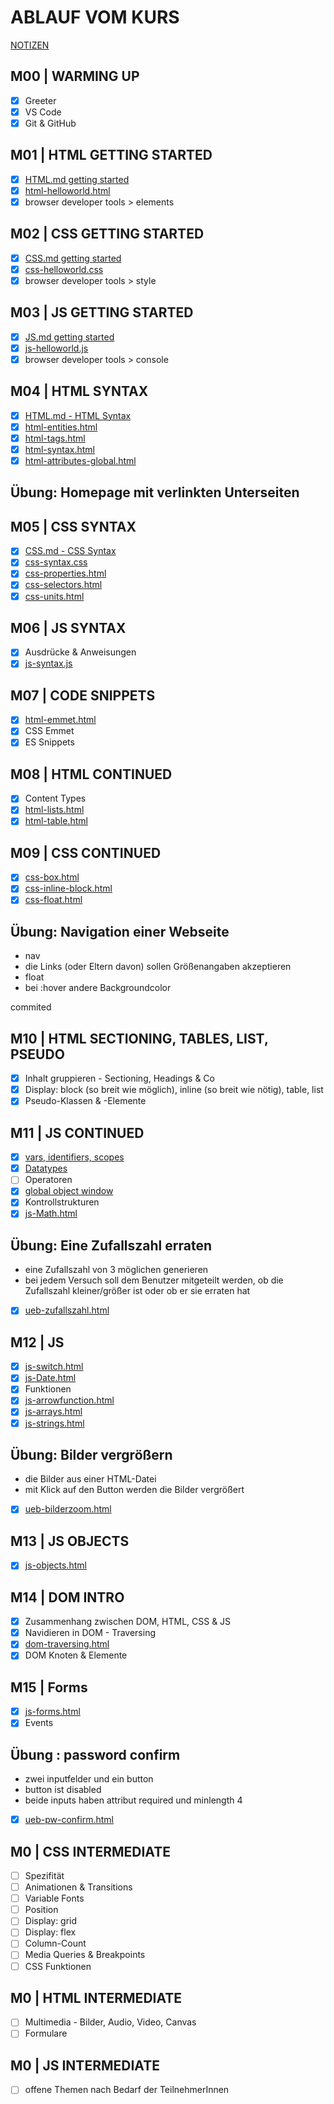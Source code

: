 # ABLAUF VOM KURS

[NOTIZEN](./NOTES.md)

## M00 | WARMING UP

- [x] Greeter
- [x] VS Code
- [x] Git & GitHub

## M01 | HTML GETTING STARTED

- [x] [HTML.md getting started](./theory-app/slides/HTML.md#html--getting-started)
- [x] [html-helloworld.html](./theory-app/html-helloworld.html) <!-- Beim ersten Mal klick einfach auf den Link, um die Datei anzulegen -->
- [x] browser developer tools > elements

## M02 | CSS GETTING STARTED

- [x] [CSS.md getting started](./theory-app/slides/CSS.md#css--getting-started)
- [x] [css-helloworld.css](./theory-app/css-helloworld.css) <!-- Beim ersten Mal klick einfach auf den Link, um die Datei anzulegen -->
- [x] browser developer tools > style

## M03 | JS GETTING STARTED

- [x] [JS.md getting started](./theory-app/slides/JS.md#js--getting-started)
- [x] [js-helloworld.js](./theory-app/js-helloworld.js) <!-- Beim ersten Mal klick einfach auf den Link, um die Datei anzulegen -->
- [x] browser developer tools > console

## M04 | HTML SYNTAX

- [x] [HTML.md - HTML Syntax](./theory-app/slides/HTML.md#html--syntax)
- [x] [html-entities.html](./theory-app/html-entities.html)
- [x] [html-tags.html](./theory-app/html-tags.html)
- [x] [html-syntax.html](./theory-app/html-syntax.html)
- [x] [html-attributes-global.html](./theory-app/html-attributes-global.html)

## Übung: Homepage mit verlinkten Unterseiten

## M05 | CSS SYNTAX

- [x] [CSS.md - CSS Syntax](./theory-app/slides/CSS.md#css--syntax)
- [x] [css-syntax.css](./theory-app/css-syntax.css)
- [x] [css-properties.html](./theory-app/css-properties.html)
- [x] [css-selectors.html](./theory-app/css-selectors.html)
- [x] [css-units.html](./theory-app/css-units.html)

## M06 | JS SYNTAX

- [x] Ausdrücke & Anweisungen
- [x] [js-syntax.js](./theory-app/js-syntax.js)

## M07 | CODE SNIPPETS

- [x] [html-emmet.html](./theory-app/html-emmet.html)
- [x] CSS Emmet
- [x] ES Snippets

## M08 | HTML CONTINUED

- [x] Content Types
- [x] [html-lists.html](./theory-app/html-lists.html)
- [x] [html-table.html](./theory-app/html-tables.html)

## M09 | CSS CONTINUED

- [x] [css-box.html](theory-app/css-box.html)
- [x] [css-inline-block.html](theory-app/css-inline-block.html)
- [x] [css-float.html](theory-app/css-float.html)

## Übung: Navigation einer **Webseite**

- nav
- die Links (oder Eltern davon) sollen Größenangaben akzeptieren
- float
- bei :hover andere Backgroundcolor

commited

## M10 | HTML SECTIONING, TABLES, LIST, PSEUDO

- [x] Inhalt gruppieren - Sectioning, Headings & Co
- [x] Display: block (so breit wie möglich), inline (so breit wie nötig), table, list
- [x] Pseudo-Klassen & -Elemente

## M11 | JS CONTINUED

- [x] [vars, identifiers, scopes](theory-app/js-variables-identifiers-scopes.html)
- [x] [Datatypes](theory-app/js-datatypes.html)
- [ ] Operatoren
- [x] [global object window](theory-app/js-window.html)
- [x] Kontrollstrukturen
- [x] [js-Math.html](theory-app/js-Math.html)

## Übung: Eine Zufallszahl erraten

- eine Zufallszahl von 3 möglichen generieren
- bei jedem Versuch soll dem Benutzer mitgeteilt werden, ob die Zufallszahl kleiner/größer ist
  oder ob er sie erraten hat
- [x] [ueb-zufallszahl.html](theory-app/ueb-zufallszahl.html)

## M12 | JS

- [x] [js-switch.html](theory-app/js-switch.html)
- [x] [js-Date.html](theory-app/js-Date.html)
- [x] Funktionen
- [x] [js-arrowfunction.html](theory-app/js-arrowfunction.html)
- [x] [js-arrays.html](theory-app/js-arrays.html)
- [x] [js-strings.html](theory-app/js-strings.html)

## Übung: Bilder vergrößern

- die Bilder aus einer HTML-Datei
- mit Klick auf den Button werden die Bilder vergrößert
- [x] [ueb-bilderzoom.html](theory-app/ueb-bilderzoom.html)

## M13 | JS OBJECTS

- [x] [js-objects.html](theory-app/js-objects.html)

## M14 | DOM INTRO

- [x] Zusammenhang zwischen DOM, HTML, CSS & JS
- [x] Navidieren in DOM - Traversing
- [x] [dom-traversing.html](theory-app/dom-traversing.html)
- [x] DOM Knoten & Elemente

## M15 | Forms

- [x] [js-forms.html](theory-app/js-forms.html)
- [x] Events

## Übung : password confirm

- zwei inputfelder und ein button
- button ist disabled
- beide inputs haben attribut required und minlength 4

- [x] [ueb-pw-confirm.html](theory-app/ueb-pw-confirm.html) 



## M0 | CSS INTERMEDIATE

- [ ] Spezifität
- [ ] Animationen & Transitions
- [ ] Variable Fonts
- [ ] Position
- [ ] Display: grid
- [ ] Display: flex
- [ ] Column-Count
- [ ] Media Queries & Breakpoints
- [ ] CSS Funktionen

## M0 | HTML INTERMEDIATE

- [ ] Multimedia - Bilder, Audio, Video, Canvas
- [ ] Formulare

## M0 | JS INTERMEDIATE

- [ ] offene Themen nach Bedarf der TeilnehmerInnen
